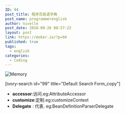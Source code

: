 ```yaml
---
ID: 94
post_title: 程序员英语字典
post_name: programmerenglish
author: nivelle
post_date: 2018-09-26 00:57:22
layout: post
link: https://moker.io/?p=94
published: true
tags:
  - english
categories:
  - Coding
---
```


<!--more-->

<img src="https://mokerio.oss-cn-hangzhou.aliyuncs.com/2018-9-18%20搭建%20墨客/2018_9_24-memory.jpg" alt="Memory" />

[ivory-search id="99" title="Default Search Form_copy"]

<ul>
<li><strong>accessor</strong>:访问.eg:AttributeAccessor</li>
<li><strong>customize</strong>:定制.eg:customizeContext</li>
<li><strong>Delegate</strong> : 代表. eg:BeanDefinitionParserDelegate</li>
</ul>
